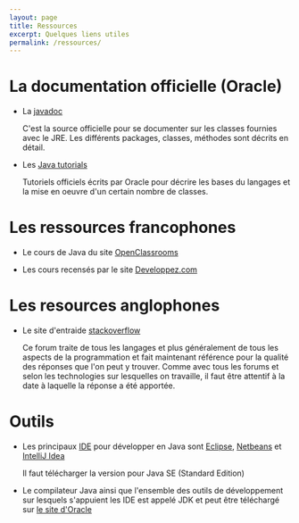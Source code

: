 ```yaml
---
layout: page
title: Ressources
excerpt: Quelques liens utiles
permalink: /ressources/
---
```


# La documentation officielle (Oracle)

* La [javadoc](http://docs.oracle.com/javase/7/docs/api/)

    C'est la source officielle pour se documenter sur les classes fournies avec le JRE. Les différents packages, classes, méthodes sont décrits en détail.
   
* Les [Java tutorials](http://docs.oracle.com/javase/tutorial/)

    Tutoriels officiels écrits par Oracle pour décrire les bases du langages et la mise en oeuvre d'un certain nombre de classes.

# Les ressources francophones

* Le cours de Java du site [OpenClassrooms](http://openclassrooms.com/courses/apprenez-a-programmer-en-java)

* Les cours recensés par le site [Developpez.com](http://java.developpez.com/cours/)


# Les resources anglophones

* Le site d'entraide [stackoverflow](http://stackoverflow.com)

    Ce forum traite de tous les langages et plus généralement de tous les aspects de la programmation et fait maintenant référence pour la qualité des réponses que l'on peut y trouver. Comme avec tous les forums et selon les technologies sur lesquelles on travaille, il faut être attentif à la date à laquelle la réponse a été apportée.
    

# Outils

* Les principaux [IDE](http://fr.wikipedia.org/wiki/Environnement_de_développement) pour développer en Java sont [Eclipse](https://eclipse.org/downloads/), [Netbeans](https://netbeans.org) et [IntelliJ Idea](https://www.jetbrains.com/idea/)

    Il faut télécharger la version pour Java SE (Standard Edition)

* Le compilateur Java ainsi que l'ensemble des outils de développement sur lesquels s'appuient les IDE est appelé JDK et peut être téléchargé sur [le site d'Oracle](http://www.oracle.com/technetwork/java/javase/downloads/index.html)